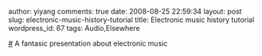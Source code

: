 author: yiyang
comments: true
date: 2008-08-25 22:59:34
layout: post
slug: electronic-music-history-tutorial
title: Electronic music history tutorial
wordpress_id: 67
tags: Audio,Elsewhere

[#](http://techno.org/electronic-music-guide/music.swf) A fantasic presentation about electronic music
